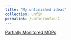 ```yaml
---
title: "My unfinished ideas"
collection: unfin
permalink: /unfin/unfin-1
---
```


[Partially Monitored MDPs](Partially_Monitored_MDPs.pdf)